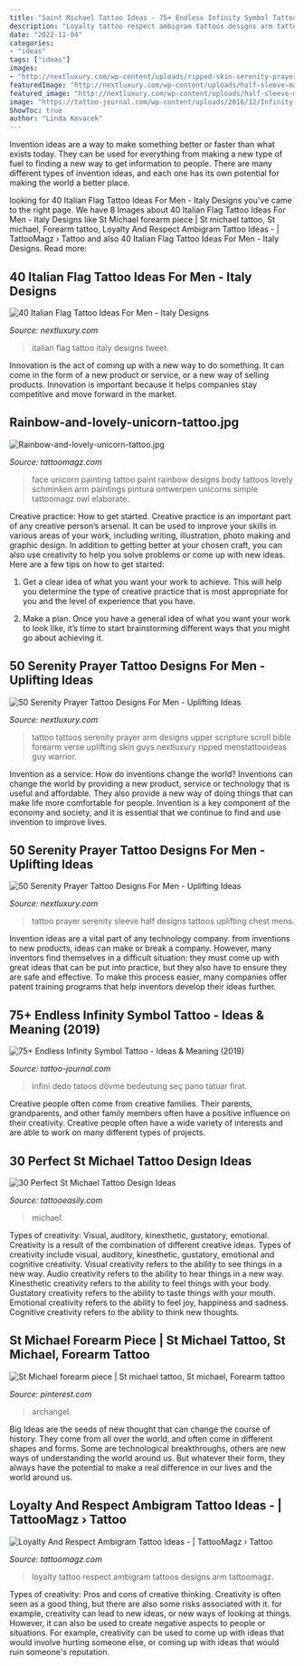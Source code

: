 ```yaml
---
title: "Saint Michael Tattoo Ideas - 75+ Endless Infinity Symbol Tattoo"
description: "Loyalty tattoo respect ambigram tattoos designs arm tattoomagz"
date: "2022-11-04"
categories:
- "ideas"
tags: ["ideas"]
images:
- "http://nextluxury.com/wp-content/uploads/ripped-skin-serenity-prayer-scroll-guy-upper-arm-tattoos.jpg"
featuredImage: "http://nextluxury.com/wp-content/uploads/half-sleeve-male-serenity-prayer-tattoo-ideas.jpg"
featured_image: "http://nextluxury.com/wp-content/uploads/half-sleeve-male-serenity-prayer-tattoo-ideas.jpg"
image: "https://tattoo-journal.com/wp-content/uploads/2016/12/Infinity-Symbol-Tattoo-57-650x650.jpg"
ShowToc: true
author: "Linda Kovacek"
---
```



Invention ideas are a way to make something better or faster than what exists today. They can be used for everything from making a new type of fuel to finding a new way to get information to people. There are many different types of invention ideas, and each one has its own potential for making the world a better place.

	

		
looking for 40 Italian Flag Tattoo Ideas For Men - Italy Designs you've came to the right page. We have 8 Images about 40 Italian Flag Tattoo Ideas For Men - Italy Designs like St Michael forearm piece | St michael tattoo, St michael, Forearm tattoo, Loyalty And Respect Ambigram Tattoo Ideas - | TattooMagz › Tattoo and also 40 Italian Flag Tattoo Ideas For Men - Italy Designs. Read more:
		
    
## 40 Italian Flag Tattoo Ideas For Men - Italy Designs

<img loading=lazy src="http://nextluxury.com/wp-content/uploads/italian-flag-tattoo-inspiration-for-men.jpg" onerror="this.onerror=null;this.src='https://tse1.mm.bing.net/th?id=OIP.1tBda77QKiw94EnWE6XDbwAAAA&amp;pid=15.1';" alt="40 Italian Flag Tattoo Ideas For Men - Italy Designs">

_Source: nextluxury.com_

>italian flag tattoo italy designs tweet. 

	

Innovation is the act of coming up with a new way to do something. It can come in the form of a new product or service, or a new way of selling products. Innovation is important because it helps companies stay competitive and move forward in the market.

    
## Rainbow-and-lovely-unicorn-tattoo.jpg

<img loading=lazy src="http://tattoomagz.com/wp-content/uploads/Rainbow-and-lovely-unicorn-tattoo.jpg" onerror="this.onerror=null;this.src='https://tse2.mm.bing.net/th?id=OIP.P8Cq-xb6K30tv7mvheWEdgHaJ4&amp;pid=15.1';" alt="Rainbow-and-lovely-unicorn-tattoo.jpg">

_Source: tattoomagz.com_

>face unicorn painting tattoo paint rainbow designs body tattoos lovely schminken arm paintings pintura ontwerpen unicorns simple tattoomagz owl elaborate. 

	

Creative practice: How to get started.
Creative practice is an important part of any creative person’s arsenal. It can be used to improve your skills in various areas of your work, including writing, illustration, photo making and graphic design. In addition to getting better at your chosen craft, you can also use creativity to help you solve problems or come up with new ideas. Here are a few tips on how to get started:
1. Get a clear idea of what you want your work to achieve. This will help you determine the type of creative practice that is most appropriate for you and the level of experience that you have.

2. Make a plan. Once you have a general idea of what you want your work to look like, it’s time to start brainstorming different ways that you might go about achieving it.

    
## 50 Serenity Prayer Tattoo Designs For Men - Uplifting Ideas

<img loading=lazy src="http://nextluxury.com/wp-content/uploads/ripped-skin-serenity-prayer-scroll-guy-upper-arm-tattoos.jpg" onerror="this.onerror=null;this.src='https://tse3.mm.bing.net/th?id=OIP.BAClf7FzEFXfBqJV2FOcLwHaJ4&amp;pid=15.1';" alt="50 Serenity Prayer Tattoo Designs For Men - Uplifting Ideas">

_Source: nextluxury.com_

>tattoo tattoos serenity prayer arm designs upper scripture scroll bible forearm verse uplifting skin guys nextluxury ripped menstattooideas guy warrior. 

	

Invention as a service: How do inventions change the world?
Inventions can change the world by providing a new product, service or technology that is useful and affordable. They also provide a new way of doing things that can make life more comfortable for people. Invention is a key component of the economy and society, and it is essential that we continue to find and use invention to improve lives.

    
## 50 Serenity Prayer Tattoo Designs For Men - Uplifting Ideas

<img loading=lazy src="http://nextluxury.com/wp-content/uploads/half-sleeve-male-serenity-prayer-tattoo-ideas.jpg" onerror="this.onerror=null;this.src='https://tse3.mm.bing.net/th?id=OIP.ny61Lgl9Hq0QyxA0kwobhQHaJ4&amp;pid=15.1';" alt="50 Serenity Prayer Tattoo Designs For Men - Uplifting Ideas">

_Source: nextluxury.com_

>tattoo prayer serenity sleeve half designs tattoos uplifting chest mens. 

	

Invention ideas are a vital part of any technology company. from inventions to new products, ideas can make or break a company. However, many inventors find themselves in a difficult situation: they must come up with great ideas that can be put into practice, but they also have to ensure they are safe and effective. To make this process easier, many companies offer patent training programs that help inventors develop their ideas further.

    
## 75+ Endless Infinity Symbol Tattoo - Ideas &amp; Meaning (2019)

<img loading=lazy src="https://tattoo-journal.com/wp-content/uploads/2016/12/Infinity-Symbol-Tattoo-57-650x650.jpg" onerror="this.onerror=null;this.src='https://tse2.mm.bing.net/th?id=OIP.s6rL2L_xp6Gck4iQzSdgsQHaHa&amp;pid=15.1';" alt="75+ Endless Infinity Symbol Tattoo - Ideas &amp; Meaning (2019)">

_Source: tattoo-journal.com_

>infini dedo tatoos dövme bedeutung seç pano tatuar firat. 

	

Creative people often come from creative families. Their parents, grandparents, and other family members often have a positive influence on their creativity. Creative people often have a wide variety of interests and are able to work on many different types of projects.

    
## 30 Perfect St Michael Tattoo Design Ideas

<img loading=lazy src="http://www.tattooeasily.com/wp-content/uploads/2014/10/st-michael-tattoo-ideas.jpg" onerror="this.onerror=null;this.src='https://tse2.mm.bing.net/th?id=OIP.6TVLU4j0uyjACGNHm9kKRAHaKb&amp;pid=15.1';" alt="30 Perfect St Michael Tattoo Design Ideas">

_Source: tattooeasily.com_

>michael. 

	

Types of creativity: Visual, auditory, kinesthetic, gustatory, emotional.
Creativity is a result of the combination of different creative ideas. Types of creativity include visual, auditory, kinesthetic, gustatory, emotional and cognitive creativity. Visual creativity refers to the ability to see things in a new way. Audio creativity refers to the ability to hear things in a new way. Kinesthetic creativity refers to the ability to feel things with your body. Gustatory creativity refers to the ability to taste things with your mouth. Emotional creativity refers to the ability to feel joy, happiness and sadness. Cognitive creativity refers to the ability to think new thoughts.

    
## St Michael Forearm Piece | St Michael Tattoo, St Michael, Forearm Tattoo

<img loading=lazy src="https://i.pinimg.com/736x/42/44/c8/4244c88f8f2f42a57a0dbd30ac617c58--archangel-michael-tattoo-st-michael.jpg" onerror="this.onerror=null;this.src='https://tse3.mm.bing.net/th?id=OIP.ffDFBQnnHQxUOXpGVWDlAAHaJ3&amp;pid=15.1';" alt="St Michael forearm piece | St michael tattoo, St michael, Forearm tattoo">

_Source: pinterest.com_

>archangel. 

	

Big Ideas are the seeds of new thought that can change the course of history. They come from all over the world, and often come in different shapes and forms. Some are technological breakthroughs, others are new ways of understanding the world around us. But whatever their form, they always have the potential to make a real difference in our lives and the world around us.

    
## Loyalty And Respect Ambigram Tattoo Ideas - | TattooMagz › Tattoo

<img loading=lazy src="https://tattoomagz.com/wp-content/uploads/respect-and-loyalty-tattoo-loyalty-n-respect-tattoo-picture-at-checkoutmyink-26502.jpg" onerror="this.onerror=null;this.src='https://tse3.mm.bing.net/th?id=OIP.TGCCE1lo6Ljgm7ely_c6pQHaE7&amp;pid=15.1';" alt="Loyalty And Respect Ambigram Tattoo Ideas - | TattooMagz › Tattoo">

_Source: tattoomagz.com_

>loyalty tattoo respect ambigram tattoos designs arm tattoomagz. 

	

Types of creativity: Pros and cons of creative thinking.
Creativity is often seen as a good thing, but there are also some risks associated with it. for example, creativity can lead to new ideas, or new ways of looking at things. However, it can also be used to create negative aspects to people or situations. For example, creativity can be used to come up with ideas that would involve hurting someone else, or coming up with ideas that would ruin someone's reputation.

